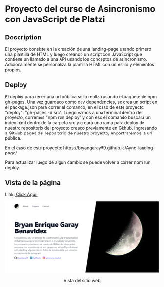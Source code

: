 # Proyecto del curso de Asincronismo con JavaScript de Platzi

## Description 
El proyecto consiste en la creación de una landing-page usando primero una plantilla de HTML 
y luego creando un script con JavaScript que contiene un llamado a una API usando los conceptos de asincronismo. 
Adicionalmente se personaliza la plantilla HTML con un estilo y elementos propios. 

## Deploy 
El deploy para tener una url pública se lo realiza usando el paquete de npm gh-pages. Una vez guardado como dev
dependencies, se crea un script en el package.json para correr el comando, en el caso de este proyecto:
"deploy": "gh-pages -d src". Luego vamos a una terminal dentro del proyecto, corremos "npm run deploy" y con eso
el comando buscará un index.html dentro de la carpeta src y creará una rama para deploy de nuestro repositorio del 
proyecto creado previamente en Github. Ingresando a GitHub pages del repositorio de nuestro proyecto, encontraremos 
la url pública. 
<p>En el caso de este proyecto: https://bryangaray99.github.io/Aync-landing-page/</p>
<p>Para actualizar luego de algun cambio se puede volver a correr npm run deploy.</p>

## Vista de la página 
Link:<a href="https://bryangaray99.github.io/Aync-landing-page/"> Click Aquí!</a>

<p align="center">
  <img src="src/assets/preview.png" alt="Preview.png">
  <p align="center">Vista del sitio web</p>
</p>